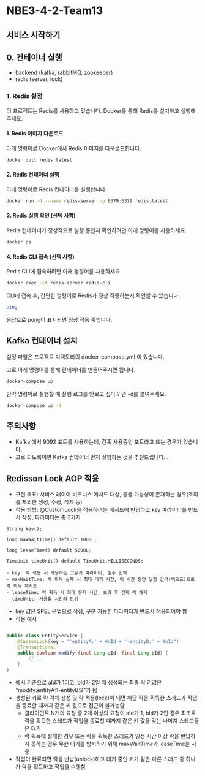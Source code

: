 # NBE3-4-2-Team13

## 서비스 시작하기

## 0. 컨테이너 실행
- backend (kafka, rabbitMQ, zookeeper)
- redis (server, lock)

### 1. Redis 설정

이 프로젝트는 Redis를 사용하고 있습니다. Docker를 통해 Redis를 설치하고 실행해주세요.

#### 1. Redis 이미지 다운로드

아래 명령어로 Docker에서 Redis 이미지를 다운로드합니다.

```bash
docker pull redis:latest
```

#### 2. Redis 컨테이너 실행

아래 명령어로 Redis 컨테이너를 실행합니다.

```bash
docker run -d --name redis-server -p 6379:6379 redis:latest
```

#### 3. Redis 실행 확인 (선택 사항)

Redis 컨테이너가 정상적으로 실행 중인지 확인하려면 아래 명령어를 사용하세요.

```bash
docker ps
```

#### 4. Redis CLI 접속 (선택 사항)

Redis CLI에 접속하려면 아래 명령어를 사용하세요.

```bash
docker exec -it redis-server redis-cli
```

CLI에 접속 후, 간단한 명령어로 Redis가 정상 작동하는지 확인할 수 있습니다.

```bash
ping
```

응답으로 pong이 표시되면 정상 작동 중입니다.

## Kafka 컨테이너 설치

설정 파일은 프로젝트 디렉토리의 docker-compose.yml 이 있습니다.

고로 아래 명령어를 통해 컨테이너를 만들어주시면 됩니다.

```bash
docker-compose up 
```

만약 명령어로 실행할 때 실행 로그를 안보고 싶다 ? 면 -d를 붙여주세요.

```bash
docker-compose up -d
```

## 주의사항

- Kafka 에서 9092 포트를 사용하는데, 간혹 사용중인 포트라고 뜨는 경우가 있습니다.
- 고로 되도록이면 Kafka 컨테이너 먼저 실행하는 것을 추천드립니다...

## Redisson Lock AOP 적용

- 구현 목표: 서비스 레이어 비즈니스 메서드 대상, 충돌 가능성이 존재하는 경우(조회를 제외한 생성, 수정, 삭제 등)
- 적용 방법: @CustomLock을 적용하려는 메서드에 반영하고 key 파라미터를 반드시 작성, 파라미터는 총 3가지

```
String key();

long maxWaitTime() default 1000L;

long leaseTime() default 5000L;

TimeUnit timeUnit() default TimeUnit.MILLISECONDS;
```

    - key: 락 적용 시 사용하는 고유키 파라미터, 필수 입력
    - maxWaitTime: 락 획득 실패 시 최대 대기 시간, 이 시간 동안 일정 간격(백오프)으로 락 획득 재시도
    - leaseTime: 락 획득 시 최대 유지 시간, 초과 후 강제 락 해제
    - timeUnit: 사용할 시간의 단위

- key 값은 SPEL 문법으로 작성, 구분 가능한 파라미터가 반드시 적용되어야 함
- 적용 예시

```java

public class EntityService {
    @CustomLock(key = "'entityA:' + #aId + '-entityB:' + #bId")
    @Transactional
    public boolean modify(final Long aId, final Long bId) {
        // ...
    }
} 
```

- 예시 기준으로 aId가 1이고, bId가 2일 때 생성되는 최종 락 키값은 "modify:entityA:1-entityB:2"가 됨
- 생성된 키로 락 객체 생성 및 락 적용(lock)이 되면 해당 락을 획득한 스레드가 작업을 종료할 때까지 같은 키 값으로 접근이 불가능함
    - 클라이언트 N개의 요청 중 2개 이상의 요청이 aId가 1, bId가 2인 경우 최초로 락을 획득한 스레드가 작업을 종료할 때까지 같은 키 값을 갖는 나머지 스레드들은 대기
    - 락 획득에 실패한 경우 또는 락을 획득한 스레드가 일정 시간 이상 락을 반납하지 못하는 경우 무한 대기를 방지하기 위해 maxWaitTime과 leaseTime을 사용
- 작업이 완료되면 락을 반납(unlock)하고 대기 중인 키가 같은 다른 스레드 중 하나가 락을 획득하고 작업을 수행함